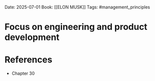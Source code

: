Date: 2025-07-01
Book: [[ELON MUSK]]
Tags: #management_principles 
# Focus on engineering and product development



# References
- Chapter 30